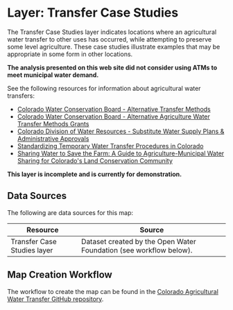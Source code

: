 # Layer: Transfer Case Studies

The Transfer Case Studies layer indicates locations where an
agricultural water transfer to other uses has occurred,
while attempting to preserve some level agriculture.
These case studies illustrate examples that may be appropriate in some form in other locations.

**The analysis presented on this web site did not consider using ATMs to meet municipal water demand.**

See the following resources for information about agricultural water transfers:

* [Colorado Water Conservation Board - Alternative Transfer Methods](https://cwcb.colorado.gov/focus-areas/supply/alternative-transfer-methods)
* [Colorado Water Conservation Board - Alternative Agriculture Water Transfer Methods Grants](https://cwcb.colorado.gov/alternative-agricultural-water-transfer-methods-grants)
* [Colorado Division of Water Resources - Substitute Water Supply Plans & Administrative Approvals](https://dwr.colorado.gov/services/water-administration/water-supply-plans-and-administrative-approvals)
* [Standardizing Temporary Water Transfer Procedures in Colorado](http://duwaterlawreview.com/standardizing-temporary-water-transfer-procedures-in-colorado/)
* [Sharing Water to Save the Farm:  A Guide to Agriculture-Municipal Water Sharing for Colorado's Land Conservation Community](https://coloradoopenlands.org/wp-content/uploads/2018/07/SHARING-WATER-TO-SAVE-THE-FARM-digital.pdf)

**This layer is incomplete and is currently for demonstration.**

## Data Sources

The following are data sources for this map:

| **Resource** | **Source** |
| -- | -- |
| Transfer Case Studies layer | Dataset created by the Open Water Foundation (see workflow below). |

## Map Creation Workflow

The workflow to create the map can be found in the
[Colorado Agricultural Water Transfer GitHub repository](https://github.com/OpenWaterFoundation/owf-infomapper-coagtransfer/tree/master/workflow/SupportingData/Transfer-CaseStudies).
